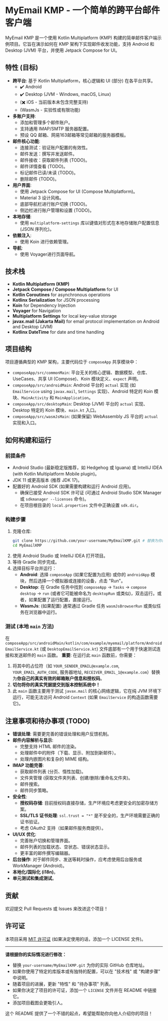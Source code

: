 # MyEmail KMP - 一个简单的跨平台邮件客户端

MyEmail KMP 是一个使用 Kotlin Multiplatform (KMP) 构建的简单邮件客户端示例项目。它旨在演示如何在 KMP 架构下实现邮件收发功能，支持 Android 和 Desktop (JVM) 平台，并使用 Jetpack Compose for UI。

## 特性 (目标)

*   **跨平台**: 基于 Kotlin Multiplatform，核心逻辑和 UI (部分) 在各平台共享。
    *   :heavy_check_mark: Android
    *   :heavy_check_mark: Desktop (JVM - Windows, macOS, Linux)
    *   (:heavy_multiplication_x: iOS - 当前版本未包含完整支持)
    *   (WasmJs - 实验性或有限功能)
*   **多账户支持**:
    *   添加和管理多个邮件账户。
    *   支持通用 IMAP/SMTP 服务器配置。
    *   预设 QQ 邮箱、网易163邮箱等常见邮箱的服务器模板。
*   **邮件核心功能**:
    *   连接测试：验证账户配置的有效性。
    *   邮件发送：撰写并发送邮件。
    *   邮件接收：获取邮件列表 (TODO)。
    *   邮件详情查看 (TODO)。
    *   标记邮件已读/未读 (TODO)。
    *   删除邮件 (TODO)。
*   **用户界面**:
    *   使用 Jetpack Compose for UI (Compose Multiplatform)。
    *   Material 3 设计风格。
    *   底部导航栏进行账户切换 (TODO)。
    *   侧边栏进行账户管理和设置 (TODO)。
*   **本地存储**:
    *   使用 `multiplatform-settings` 库以键值对形式在本地存储账户配置信息 (JSON 序列化)。
*   **依赖注入**:
    *   使用 Koin 进行依赖管理。
*   **导航**:
    *   使用 Voyager进行页面导航。

## 技术栈

*   **Kotlin Multiplatform (KMP)**
*   **Jetpack Compose / Compose Multiplatform** for UI
*   **Kotlin Coroutines** for asynchronous operations
*   **Kotlinx Serialization** for JSON processing
*   **Koin** for Dependency Injection
*   **Voyager** for Navigation
*   **Multiplatform Settings** for local key-value storage
*   **javax.mail (Jakarta Mail)** for email protocol implementation on Android and Desktop (JVM)
*   **Kotlinx DateTime** for date and time handling

## 项目结构

项目遵循典型的 KMP 架构，主要代码位于 `composeApp` 共享模块中：

*   `composeApp/src/commonMain`: 平台无关的核心逻辑、数据模型、仓库、UseCases、共享 UI (Compose)、Koin 模块定义、`expect` 声明。
*   `composeApp/src/androidMain`: Android 平台的 `actual` 实现 (如 `EmailService` using `javax.mail`, `Settings` 实现)、Android 特定的 Koin 模块、`MainActivity` 和 `MainApplication`。
*   `composeApp/src/desktopMain`: Desktop (JVM) 平台的 `actual` 实现、Desktop 特定的 Koin 模块、`main.kt` 入口。
*   `composeApp/src/wasmJsMain`: (如果保留) WebAssembly JS 平台的 `actual` 实现和入口。

## 如何构建和运行

### 前提条件

*   Android Studio (最新稳定版推荐，如 Hedgehog 或 Iguana) 或 IntelliJ IDEA (with Kotlin Multiplatform Mobile plugin)。
*   JDK 11 或更高版本 (推荐 JDK 17)。
*   配置好的 Android SDK (如果需要构建和运行 Android 应用)。
    *   确保已接受 Android SDK 许可证 (可通过 Android Studio SDK Manager 或 `sdkmanager --licenses` 命令)。
    *   在项目根目录的 `local.properties` 文件中正确设置 `sdk.dir`。

### 构建步骤

1.  克隆仓库:
    ```bash
    git clone https://github.com/your-username/MyEmailKMP.git # 替换为你的仓库地址
    cd MyEmailKMP
    ```
2.  使用 Android Studio 或 IntelliJ IDEA 打开项目。
3.  等待 Gradle 同步完成。
4.  选择目标平台并运行：
    *   **Android**: 选择 `composeApp` (如果它配置为应用) 或你的 `androidApp` 模块，然后选择一个模拟器或连接的设备，点击 "Run"。
    *   **Desktop**: 在 Gradle 任务中找到 `composeApp` -> `Tasks` -> `compose desktop` -> `run` (或者它可能被命名为 `desktopRun` 或类似)，双击运行。或者，如果配置了运行配置，直接运行。
    *   **WasmJs**: (如果配置) 通常通过 Gradle 任务 `wasmJsBrowserRun` 或类似任务在浏览器中运行。

### 测试 (本地 `main` 方法)

在 `composeApp/src/androidMain/kotlin/com/example/myemail/platform/AndroidEmailService.kt` (或 `DesktopEmailService.kt`) 文件底部有一个用于快速测试连接和发送邮件的 `main` 函数。
**重要**: 在运行此 `main` 函数前，你需要：
1.  将其中的占位符（如 `YOUR_SENDER_EMAIL@example.com`, `YOUR_EMAIL_AUTH_CODE`, 服务器地址, `RECEIVER_EMAIL_1@example.com`）替换为**你自己的真实有效的邮箱账户信息和授权码**。
2.  **切勿将你的真实凭据提交到版本控制系统中！**
3.  此 `main` 函数主要用于测试 `javax.mail` 的核心网络逻辑，它在纯 JVM 环境下运行，可能无法访问 Android `Context` (如果 `EmailService` 的构造函数需要它)。

## 注意事项和待办事项 (TODO)

*   **错误处理**: 需要更完善的错误处理和用户反馈机制。
*   **邮件内容解析与显示**:
    *   完整支持 HTML 邮件的渲染。
    *   处理邮件中的附件（下载、显示、附加到新邮件）。
    *   处理内嵌图片和复杂的 MIME 结构。
*   **IMAP 功能完善**:
    *   获取邮件列表 (分页、惰性加载)。
    *   文件夹管理 (获取文件夹列表、创建/删除/重命名文件夹)。
    *   邮件搜索。
    *   邮件同步策略。
*   **安全性**:
    *   **授权码存储**: 目前授权码直接存储，生产环境应考虑更安全的加密存储方案。
    *   **SSL/TLS 证书处理**: `ssl.trust = "*"` 是不安全的，生产环境需要正确的证书验证。
    *   考虑 OAuth2 支持（如果邮件服务商提供）。
*   **UI/UX 优化**:
    *   完善账户切换和管理界面。
    *   邮件列表的加载状态、空状态、错误状态显示。
    *   更丰富的邮件撰写编辑器。
*   **后台操作**: 对于邮件同步、发送等耗时操作，应考虑使用后台服务或 WorkManager (Android)。
*   **本地化/国际化 (i18n)**。
*   **单元测试和集成测试**。

## 贡献

欢迎提交 Pull Requests 或 Issues 来改进这个项目！

## 许可证

本项目采用 [MIT 许可证](LICENSE) (如果决定使用的话，添加一个 LICENSE 文件)。

---

**请根据你的实际情况进行修改：**

*   替换 `your-username/MyEmailKMP.git` 为你的实际 GitHub 仓库地址。
*   如果你使用了特定的库版本或有独特的配置，可以在 "技术栈" 或 "构建步骤" 中说明。
*   随着项目的进展，更新 "特性" 和 "待办事项" 列表。
*   如果你决定了项目的许可证，添加一个 `LICENSE` 文件并在 README 中链接它。
*   添加项目截图会更吸引人。

这个 README 提供了一个不错的起点，希望能帮助你向他人介绍你的项目！
